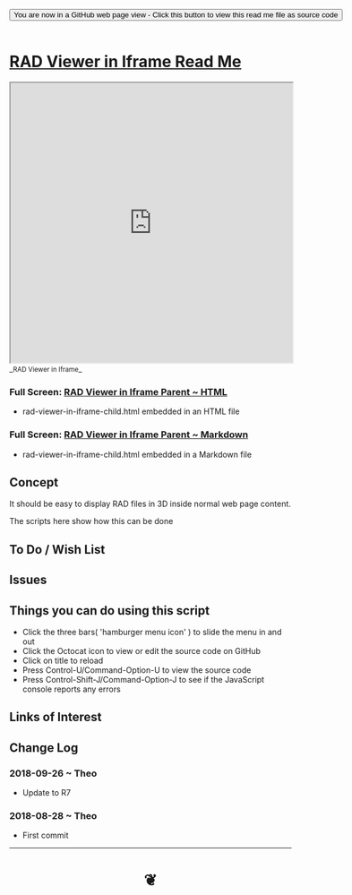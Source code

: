 
<span style=display:none; >[You are now in a GitHub source code view - click this link to view Read Me file as a web page]( https://www.ladybug.tools/spider-rad-viewer/#cookbook/rad-viewer-in-iframe/README.md "View file as a web page." ) </span>

<div><input type=button class = "btn btn-secondary btn-sm" onclick=window.location.href="https://www.ladybug.tools/spider-rad-viewer/blob/master/cookbook/rad-viewer-in-iframe/README.md"
value="You are now in a GitHub web page view - Click this button to view this read me file as source code" ></div>

<br>

# [RAD Viewer in Iframe Read Me]( #cookbook/rad-viewer-in-iframe/README.md )


<iframe src=https://www.ladybug.tools/spider-rad-viewer/cookbook/rad-viewer-in-iframe/r7/rad-viewer-in-iframe-parent.html width=100% height=500px >Iframes are not viewable in GitHub source code views</iframe>
_<small>RAD Viewer in Iframe</small>_




### Full Screen: [RAD Viewer in Iframe Parent ~ HTML]( https://www.ladybug.tools/spider-rad-viewer/cookbook/rad-viewer-in-iframe/r7/rad-viewer-in-iframe-parent.html )

* rad-viewer-in-iframe-child.html embedded in an HTML file

### Full Screen: [RAD Viewer in Iframe Parent ~ Markdown]( https://www.ladybug.tools/spider-rad-viewer/#cookbook/rad-viewer-in-iframe/r7/rad-viewer-in-iframe-parent.md )

* rad-viewer-in-iframe-child.html embedded in a Markdown file

## Concept

It should be easy to display RAD files in 3D inside normal web page content.

The scripts here show how this can be done


## To Do / Wish List


## Issues


## Things you can do using this script

* Click the three bars( 'hamburger menu icon' ) to slide the menu in and out
* Click the Octocat icon to view or edit the source code on GitHub
* Click on title to reload
* Press Control-U/Command-Option-U to view the source code
* Press Control-Shift-J/Command-Option-J to see if the JavaScript console reports any errors


## Links of Interest


## Change Log

### 2018-09-26 ~ Theo

* Update to R7

### 2018-08-28 ~ Theo

* First commit


***

# <center title="hello!" ><a href=javascript:window.scrollTo(0,0); style=text-decoration:none; > ❦ </a></center>


